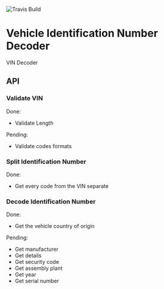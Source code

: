 ![Travis Build](https://travis-ci.org/frankelydiaz/vin-decoder.svg?branch=master)

# Vehicle Identification Number Decoder
VIN Decoder

## API

### Validate VIN

Done:

* Validate Length

Pending:

* Validate codes formats

### Split Identification Number

Done:

* Get every code from the VIN separate



### Decode Identification Number

Done:

* Get the vehicle country of origin

Pending:

* Get manufacturer
* Get details
* Get security code
* Get assembly plant
* Get year
* Get serial number
